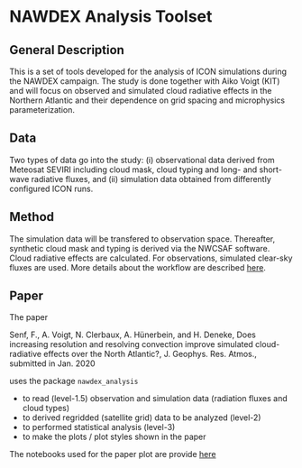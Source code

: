 # NAWDEX Analysis Toolset
## General Description
This is a set of tools developed for the analysis of ICON simulations during the NAWDEX campaign. The study is done together with Aiko Voigt (KIT) and will focus on observed and simulated cloud radiative effects in the Northern Atlantic and their dependence on grid spacing and microphysics parameterization.

## Data 
Two types of data go into the study: (i) observational data derived from Meteosat SEVIRI including cloud mask, cloud typing and long- and short-wave radiative fluxes, and (ii) simulation data obtained from differently configured ICON runs.

## Method
The simulation data will be transfered to observation space. Thereafter, synthetic cloud mask and typing is derived via the NWCSAF software. Cloud radiative effects are calculated. For observations, simulated clear-sky fluxes are used. More details about the workflow are described [here](docs/Workflow.md).

## Paper
The paper 

Senf, F., A. Voigt, N. Clerbaux, A. Hünerbein, and H. Deneke, Does increasing resolution and resolving convection improve simulated cloud-radiative effects over the North Atlantic?, J. Geophys. Res. Atmos., submitted in Jan. 2020

uses the package `nawdex_analysis` 

* to read (level-1.5) observation and simulation data (radiation fluxes and cloud types)
* to derived regridded (satellite grid) data to be analyzed (level-2)
* to performed statistical analysis (level-3)
* to make the plots / plot styles shown in the paper

The notebooks used for the paper plot are provide [here](https://github.com/fsenf/nbook.2018-11_CRE-Nawdex-Aiko)
